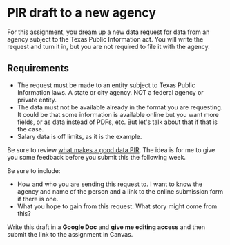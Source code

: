 # PIR draft to a new agency

For this assignment, you dream up a new data request for data from an agency subject to the Texas Public Information act. You will write the request and turn it in, but you are not required to file it with the agency.

## Requirements

- The request must be made to an entity subject to Texas Public Information laws. A state or city agency. NOT a federal agency or private entity.
- The data must not be available already in the format you are requesting. It could be that some information is available online but you want more fields, or as data instead of PDFs, etc. But let's talk about that if that is the case.
- Salary data is off limits, as it is the example.

Be sure to review [what makes a good data PIR](https://docs.google.com/document/d/1rU4VIPyFjVFWn01mhCyG-4fGHIIAaDzobJN1Yc_dA5I/edit#heading=h.1t2idypeepwn). The idea is for me to give you some feedback before you submit this the following week.

Be sure to include:

- How and who you are sending this request to. I want to know the agency and name of the person and a link to the online submission form if there is one.
- What you hope to gain from this request. What story might come from this?

Write this draft in a **Google Doc** and **give me editing access** and then submit the link to the assignment in Canvas.
